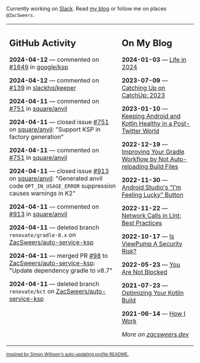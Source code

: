 Currently working on [Slack](https://slack.com/). Read [my blog](https://zacsweers.dev/) or follow me on places `@ZacSweers`.

<table><tr><td valign="top" width="60%">

## GitHub Activity
<!-- githubActivity starts -->
**2024-04-12** — commented on [#1649](https://github.com/google/ksp/pull/1649#issuecomment-2052132368) in [google/ksp](https://github.com/google/ksp)

**2024-04-12** — commented on [#139](https://github.com/slackhq/keeper/issues/139#issuecomment-2052075182) in [slackhq/keeper](https://github.com/slackhq/keeper)

**2024-04-11** — commented on [#751](https://github.com/square/anvil/issues/751#issuecomment-2050402474) in [square/anvil](https://github.com/square/anvil)

**2024-04-11** — closed issue [#751](https://github.com/square/anvil/issues/751) on [square/anvil](https://github.com/square/anvil): "Support KSP in factory generation"

**2024-04-11** — commented on [#751](https://github.com/square/anvil/issues/751#issuecomment-2050401930) in [square/anvil](https://github.com/square/anvil)

**2024-04-11** — closed issue [#913](https://github.com/square/anvil/issues/913) on [square/anvil](https://github.com/square/anvil): "Generated anvil code `OPT_IN_USAGE_ERROR` suppression causes warnings in K2"

**2024-04-11** — commented on [#913](https://github.com/square/anvil/issues/913#issuecomment-2050401488) in [square/anvil](https://github.com/square/anvil)

**2024-04-11** — deleted branch `renovate/gradle-8.x` on [ZacSweers/auto-service-ksp](https://github.com/ZacSweers/auto-service-ksp)

**2024-04-11** — merged PR [#98](https://github.com/ZacSweers/auto-service-ksp/pull/98) to [ZacSweers/auto-service-ksp](https://github.com/ZacSweers/auto-service-ksp): "Update dependency gradle to v8.7"

**2024-04-11** — deleted branch `renovate/kct` on [ZacSweers/auto-service-ksp](https://github.com/ZacSweers/auto-service-ksp)
<!-- githubActivity ends -->
</td><td valign="top" width="40%">

## On My Blog
<!-- blog starts -->
**2024-01-03** — [Life in 2024](https://www.zacsweers.dev/life-in-2024/)

**2023-07-09** — [Catching Up on CatchUp: 2023](https://www.zacsweers.dev/catching-up-on-catchup-2023/)

**2023-01-10** — [Keeping Android and Kotlin Healthy in a Post-Twitter World](https://www.zacsweers.dev/keeping-android-healthy/)

**2022-12-19** — [Improving Your Gradle Workflow by Not Auto-reloading Build Files](https://www.zacsweers.dev/improving-your-workflow-by-not-auto-reloading-build-files/)

**2022-11-30** — [Android Studio's "I'm Feeling Lucky" Button](https://www.zacsweers.dev/android-studios-im-feeling-lucky-button/)

**2022-11-22** — [Network Calls in Lint: Best Practices](https://www.zacsweers.dev/network-calls-in-lint-best-practices/)

**2022-10-17** — [Is ViewPump A Security Risk?](https://www.zacsweers.dev/is-viewpump-a-security-risk/)

**2022-05-23** — [You Are Not Blocked](https://www.zacsweers.dev/you-are-not-blocked/)

**2021-07-23** — [Optimizing Your Kotlin Build](https://www.zacsweers.dev/optimizing-your-kotlin-build/)

**2021-06-14** — [How I Work](https://www.zacsweers.dev/how-i-work/)
<!-- blog ends -->
_More on [zacsweers.dev](https://zacsweers.dev/)_
</td></tr></table>

<sub><a href="https://simonwillison.net/2020/Jul/10/self-updating-profile-readme/">Inspired by Simon Willison's auto-updating profile README.</a></sub>